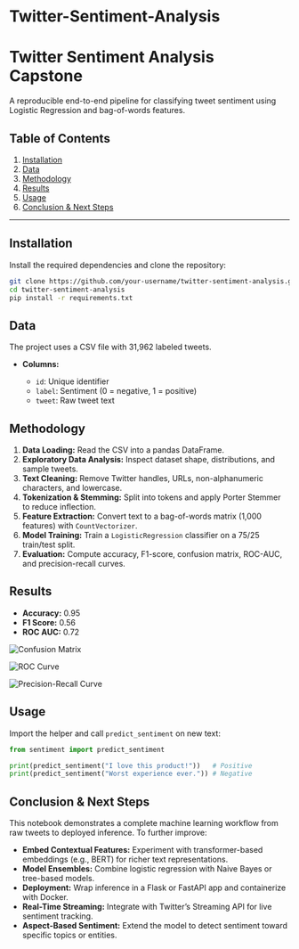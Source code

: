 # Twitter-Sentiment-Analysis
# Twitter Sentiment Analysis Capstone

A reproducible end-to-end pipeline for classifying tweet sentiment using Logistic Regression and bag-of-words features.

## Table of Contents

1. [Installation](#installation)
2. [Data](#data)
3. [Methodology](#methodology)
4. [Results](#results)
5. [Usage](#usage)
6. [Conclusion & Next Steps](#conclusion--next-steps)

---

## Installation

Install the required dependencies and clone the repository:

```bash
git clone https://github.com/your-username/twitter-sentiment-analysis.git
cd twitter-sentiment-analysis
pip install -r requirements.txt
```

## Data

The project uses a CSV file with 31,962 labeled tweets.

* **Columns:**

  * `id`: Unique identifier
  * `label`: Sentiment (0 = negative, 1 = positive)
  * `tweet`: Raw tweet text

## Methodology

1. **Data Loading:** Read the CSV into a pandas DataFrame.
2. **Exploratory Data Analysis:** Inspect dataset shape, distributions, and sample tweets.
3. **Text Cleaning:** Remove Twitter handles, URLs, non-alphanumeric characters, and lowercase.
4. **Tokenization & Stemming:** Split into tokens and apply Porter Stemmer to reduce inflection.
5. **Feature Extraction:** Convert text to a bag-of-words matrix (1,000 features) with `CountVectorizer`.
6. **Model Training:** Train a `LogisticRegression` classifier on a 75/25 train/test split.
7. **Evaluation:** Compute accuracy, F1-score, confusion matrix, ROC-AUC, and precision-recall curves.

## Results

* **Accuracy:** 0.95
* **F1 Score:** 0.56
* **ROC AUC:** 0.72

![Confusion Matrix](figs/confusion_matrix.png)

![ROC Curve](figs/roc_curve.png)

![Precision-Recall Curve](figs/pr_curve.png)

## Usage

Import the helper and call `predict_sentiment` on new text:

```python
from sentiment import predict_sentiment

print(predict_sentiment("I love this product!"))   # Positive
print(predict_sentiment("Worst experience ever.")) # Negative
```

## Conclusion & Next Steps

This notebook demonstrates a complete machine learning workflow from raw tweets to deployed inference. To further improve:

* **Embed Contextual Features:** Experiment with transformer-based embeddings (e.g., BERT) for richer text representations.
* **Model Ensembles:** Combine logistic regression with Naive Bayes or tree-based models.
* **Deployment:** Wrap inference in a Flask or FastAPI app and containerize with Docker.
* **Real-Time Streaming:** Integrate with Twitter’s Streaming API for live sentiment tracking.
* **Aspect-Based Sentiment:** Extend the model to detect sentiment toward specific topics or entities.

